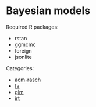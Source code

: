 Bayesian models
===============

Required R packages:
 - rstan
 - ggmcmc
 - foreign
 - jsonlite

Categories:
 - [acm-rasch](./models/acm-rasch/README.md)
 - [fa](./models/fa/README.md)
 - [glm](./models/glm/README.md)
 - [irt](./models/irt/README.md)
